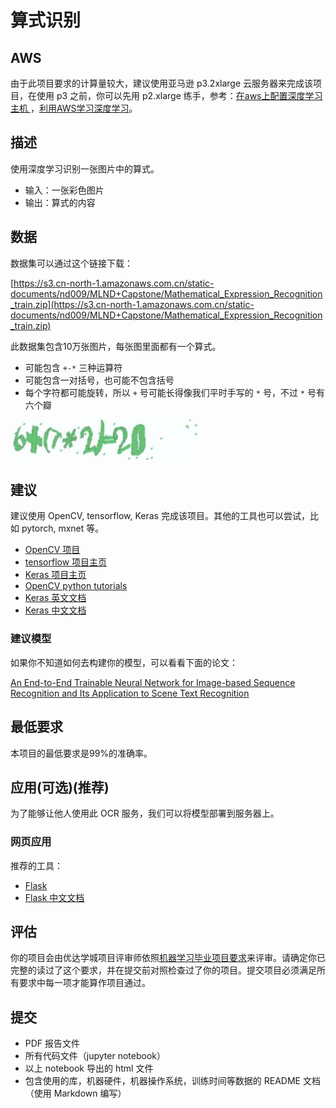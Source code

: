 # 算式识别

## AWS

由于此项目要求的计算量较大，建议使用亚马逊 p3.2xlarge 云服务器来完成该项目，在使用 p3 之前，你可以先用 p2.xlarge 练手，参考：[在aws上配置深度学习主机 ](https://zhuanlan.zhihu.com/p/25066187)，[利用AWS学习深度学习](https://zhuanlan.zhihu.com/p/33176260)。

## 描述

使用深度学习识别一张图片中的算式。

* 输入：一张彩色图片
* 输出：算式的内容

## 数据

数据集可以通过这个链接下载：

[https://s3.cn-north-1.amazonaws.com.cn/static-documents/nd009/MLND+Capstone/Mathematical_Expression_Recognition_train.zip](https://s3.cn-north-1.amazonaws.com.cn/static-documents/nd009/MLND+Capstone/Mathematical_Expression_Recognition_train.zip)

此数据集包含10万张图片，每张图里面都有一个算式。

* 可能包含 `+-*` 三种运算符
* 可能包含一对括号，也可能不包含括号
* 每个字符都可能旋转，所以 `+` 号可能长得像我们平时手写的 `*` 号，不过 `*` 号有六个瓣

![](example.jpg)

## 建议

建议使用 OpenCV, tensorflow, Keras 完成该项目。其他的工具也可以尝试，比如 pytorch, mxnet 等。

* [OpenCV 项目](https://github.com/opencv/opencv)
* [tensorflow 项目主页](https://github.com/tensorflow/tensorflow)
* [Keras 项目主页](https://github.com/fchollet/keras)
* [OpenCV python tutorials](https://docs.opencv.org/master/d6/d00/tutorial_py_root.html)
* [Keras 英文文档](https://keras.io)
* [Keras 中文文档](https://keras.io/zh/)

### 建议模型

如果你不知道如何去构建你的模型，可以看看下面的论文：

[An End-to-End Trainable Neural Network for Image-based Sequence Recognition and Its Application to Scene Text Recognition](https://arxiv.org/abs/1507.05717)

## 最低要求

本项目的最低要求是99%的准确率。

## 应用(可选)(推荐)

为了能够让他人使用此 OCR 服务，我们可以将模型部署到服务器上。

### 网页应用

推荐的工具：

* [Flask](https://github.com/pallets/flask)
* [Flask 中文文档](http://docs.jinkan.org/docs/flask/)

## 评估

你的项目会由优达学城项目评审师依照[机器学习毕业项目要求](https://review.udacity.com/#!/rubrics/1785/view)来评审。请确定你已完整的读过了这个要求，并在提交前对照检查过了你的项目。提交项目必须满足所有要求中每一项才能算作项目通过。

## 提交

* PDF 报告文件
* 所有代码文件（jupyter notebook）
* 以上 notebook 导出的 html 文件
* 包含使用的库，机器硬件，机器操作系统，训练时间等数据的 README 文档（使用 Markdown 编写）
